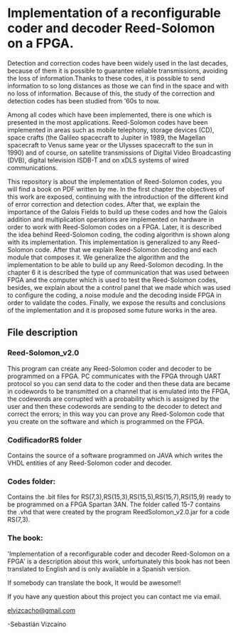 
# Implementation of a reconfigurable coder and decoder Reed-Solomon on a FPGA.

Detection and correction codes have been widely used in the last decades, because of them it is possible to guarantee reliable transmissions, avoiding the loss of information.Thanks to these codes, it is possible to send information to so long distances as those we can find in the space and with no loss of information. Because of this, the study of the correction and detection codes has been studied from '60s to now.

Among all codes which have been implemented, there is one which is presented in the most applications. Reed-Solomon codes have been implemented in areas such as mobile telephony, storage devices (CD), space crafts (the Galileo spacecraft to Jupiter in 1989, the Magellan spacecraft to Venus same year or the Ulysses spacecraft to the sun in 1990) and of course, on satellite transmissions of Digital Video Broadcasting (DVB), digital television ISDB-T and on xDLS systems of wired communications.

This repository is about the implementation of Reed-Solomon codes, you will find a book on PDF written by me. In the first chapter the
objectives of this work are exposed, continuing with the introduction of the different kind of error correction and detection codes. After that, we explain the importance of the Galois Fields to build up these codes and how the Galois addition and multiplication operations are implemented on hardware in order to work with Reed-Solomon codes on a FPGA. Later, it is described the idea behind Reed-Solomon coding, the coding algorithm is shown along with its implementation. This implementation is generalized to any Reed-Solomon code. After that we explain Reed-Solomon decoding and each module that composes it. We generalize the algorithm and the implementation to be able to build up any Reed-Solomon decoding. In the chapter 6 it is described the type of communication that was used between FPGA and the computer which is used to test the Reed-Solomon codes, besides, we explain about the a control panel that we made which was used to configure the coding, a noise module and the decoding inside FPGA in order to validate the codes. Finally, we expose the results and conclusions of the implementation and it is proposed some future works in the area.

## File description

### Reed-Solomon_v2.0

 This program can create any Reed-Solomon coder and decoder to be programmed on a FPGA. PC communicates with the FPGA through UART protocol so you can send data to the coder and then these data are became in codewords to be transmitted on a channel that is emulated into the FPGA, the codewords are corrupted with a probability which is assigned by the user and then these codewords are sending to the decoder to detect and correct the errors; in this way you can prove any Reed-Solomon code that you create on the software and which is programmed on the FPGA.

### CodificadorRS folder

Contains the source of a software programmed on JAVA which writes the VHDL entities of any Reed-Solomon coder and decoder.

### Codes folder:

Contains the .bit files for RS(7,3),RS(15,3),RS(15,5),RS(15,7),RS(15,9) ready to be programmed on a FPGA Spartan 3AN. The folder called 15-7 contains the .vhd that were created by the program ReedSolomon_v2.0.jar
for a code RS(7,3).

### The book:

'Implementation of a reconfigurable coder and decoder Reed-Solomon on a FPGA' is a description about this work, unfortunately this book has not been translated to English and is only available in a Spanish version.

If somebody can translate the book, It would be awesome!!

If you have any question about this project you can contact me via email.

elvizcacho@gmail.com

-Sebastián Vizcaíno
